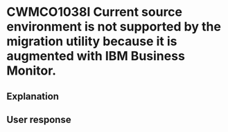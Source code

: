 # CWMCO1038I Current source environment is not supported by the migration utility because it is augmented with IBM Business Monitor.

## Explanation

## User response